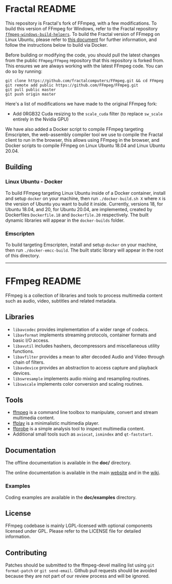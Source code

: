 Fractal README
=============

This repository is Fractal's fork of FFmpeg, with a few modifications. To build this version of FFmpeg for Windows, refer to the Fractal repository [`ffmpeg-windows-build-helpers`](https://github.com/fractalcomputers/ffmpeg-windows-build-helpers). To build the Fractal version of FFmepg on Linux Ubuntu, please refer to [this document](https://docs.google.com/document/d/1HsY4_qABX1Drp5TENAqexesnTOvIV4Yv8GIGSDDPSuk/edit) for further information, and follow the instructions below to build via Docker.

Before building or modifying the code, you should pull the latest changes from the public `FFmpeg/FFmpeg` repository that this repository is forked from. This ensures we are always working with the latest FFmpeg code. You can do so by running:

```
git clone https://github.com/fractalcomputers/FFmpeg.git && cd FFmpeg
git remote add public https://github.com/FFmpeg/FFmpeg.git
git pull public master
git push origin master
```

Here's a list of modifications we have made to the original FFmpeg fork:
- Add 0RGB32 Cuda resizing to the `scale_cuda` filter (to replace `sw_scale` entirely in the Nvidia GPU) 

We have also added a Docker script to compile FFmpeg targeting Emscripten, the web-assembly compiler tool we use to compile the Fractal client to run in the browser, this allows using FFmpeg in the browser, and Docker scripts to compile FFmpeg on Linux Ubuntu 18.04 and Linux Ubuntu 20.04. 

## Building

### Linux Ubuntu - Docker

To build FFmpeg targeting Linux Ubuntu inside of a Docker container, install and setup `docker` on your machine, then run `./docker-build.sh X` where `X` is the version of Ubuntu you want to build it inside. Currently, versions 18, for Ubuntu 18.04, and 20, for Ubuntu 20.04, are implemented, created by Dockerfiles `Dockerfile.18` and `Dockerfile.20` respectively. The built dynamic libraries will appear in the `docker-builds` folder.

### Emscripten

To build targeting Emscripten, install and setup `docker` on your machine, then run `./docker-emcc-build`. The built static library will appear in the root of this directory.

---

FFmpeg README
=============

FFmpeg is a collection of libraries and tools to process multimedia content
such as audio, video, subtitles and related metadata.

## Libraries

* `libavcodec` provides implementation of a wider range of codecs.
* `libavformat` implements streaming protocols, container formats and basic I/O access.
* `libavutil` includes hashers, decompressors and miscellaneous utility functions.
* `libavfilter` provides a mean to alter decoded Audio and Video through chain of filters.
* `libavdevice` provides an abstraction to access capture and playback devices.
* `libswresample` implements audio mixing and resampling routines.
* `libswscale` implements color conversion and scaling routines.

## Tools

* [ffmpeg](https://ffmpeg.org/ffmpeg.html) is a command line toolbox to
  manipulate, convert and stream multimedia content.
* [ffplay](https://ffmpeg.org/ffplay.html) is a minimalistic multimedia player.
* [ffprobe](https://ffmpeg.org/ffprobe.html) is a simple analysis tool to inspect
  multimedia content.
* Additional small tools such as `aviocat`, `ismindex` and `qt-faststart`.

## Documentation

The offline documentation is available in the **doc/** directory.

The online documentation is available in the main [website](https://ffmpeg.org)
and in the [wiki](https://trac.ffmpeg.org).

### Examples

Coding examples are available in the **doc/examples** directory.

## License

FFmpeg codebase is mainly LGPL-licensed with optional components licensed under
GPL. Please refer to the LICENSE file for detailed information.

## Contributing

Patches should be submitted to the ffmpeg-devel mailing list using
`git format-patch` or `git send-email`. Github pull requests should be
avoided because they are not part of our review process and will be ignored.
